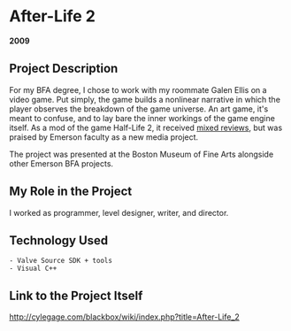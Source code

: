 # After-Life 2

**2009**

## Project Description

For my BFA degree, I chose to work with my roommate Galen Ellis on a video game. Put simply, the game builds a nonlinear narrative in which the player observes the breakdown of the game universe. An art game, it's meant to confuse, and to lay bare the inner workings of the game engine itself. As a mod of the game Half-Life 2, it received [mixed reviews](http://www.planetphillip.com/posts/after-life-2-half-life-2-ep2/), but was praised by Emerson faculty as a new media project.

The project was presented at the Boston Museum of Fine Arts alongside other Emerson BFA projects.

## My Role in the Project

I worked as programmer, level designer, writer, and director.

## Technology Used

	- Valve Source SDK + tools
	- Visual C++

## Link to the Project Itself

http://cylegage.com/blackbox/wiki/index.php?title=After-Life_2